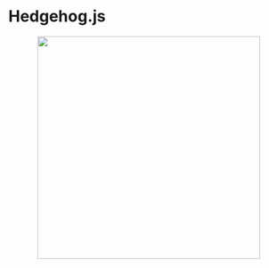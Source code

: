 # Hedgehog.js
<p align="center">
  <img src="https://user-images.githubusercontent.com/11928027/54403414-ae0f4180-46ae-11e9-9f07-b5c0672f13d3.jpg" width="400px"/>
</p>
